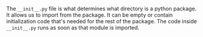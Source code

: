 The `__init__.py` file is what determines what directory is a python package. It allows us to import from the package. It can be empty or contain initialization code that's needed for the rest of the package.
The code inside `__init__.py` runs as soon as that module is imported.

